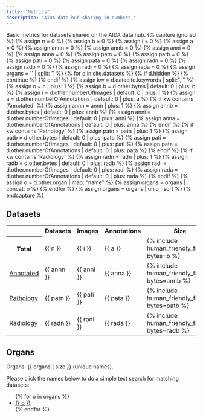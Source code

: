 ```yaml
---
title: "Metrics"
description: "AIDA data hub sharing in numbers."
---
```

Basic metrics for datasets shared on the AIDA data hub.
{% capture ignored %}
  {% assign n = 0 %}
  {% assign b = 0 %}
  {% assign i = 0 %}
  {% assign a = 0 %}
  {% assign annn = 0 %}
  {% assign annb = 0 %}
  {% assign anni = 0 %}
  {% assign anna = 0 %}
  {% assign patn = 0 %}
  {% assign patb = 0 %}
  {% assign pati = 0 %}
  {% assign pata = 0 %}
  {% assign radn = 0 %}
  {% assign radb = 0 %}
  {% assign radi = 0 %}
  {% assign rada = 0 %}
  {% assign organs = '' | split: '' %}
  {% for d in site.datasets %}
    {% if d.hidden %}
      {% continue %}
    {% endif %}
    {% assign kw = d.datacite.keywords | split:", " %}
    {% assign n = n | plus: 1 %}
    {% assign b = d.other.bytes | default: 0 | plus: b %}
    {% assign i = d.other.numberOfImages | default: 0 | plus: i %}
    {% assign a = d.other.numberOfAnnotations | default: 0 | plus: a %}
    {% if kw contains 'Annotated' %}
      {% assign annn = annn | plus: 1 %}
      {% assign annb = d.other.bytes | default: 0 | plus: annb %}
      {% assign anni = d.other.numberOfImages | default: 0 | plus: anni %}
      {% assign anna = d.other.numberOfAnnotations | default: 0 | plus: anna %}
    {% endif %}
    {% if kw contains 'Pathology' %}
      {% assign patn = patn | plus: 1 %}
      {% assign patb = d.other.bytes | default: 0 | plus: patb %}
      {% assign pati = d.other.numberOfImages | default: 0 | plus: pati %}
      {% assign pata = d.other.numberOfAnnotations | default: 0 | plus: pata %}
    {% endif %}
    {% if kw contains 'Radiology' %}
      {% assign radn = radn | plus: 1 %}
      {% assign radb = d.other.bytes | default: 0 | plus: radb %}
      {% assign radi = d.other.numberOfImages | default: 0 | plus: radi %}
      {% assign rada = d.other.numberOfAnnotations | default: 0 | plus: rada %}
    {% endif %}
    {% assign o = d.other.organ | map: "name" %}
    {% assign organs = organs | concat: o %}
  {% endfor %}
  {% assign organs = organs | uniq | sort %}
{% endcapture %}
## Datasets
<table class="info-box">
  <tr><th></th><th>Datasets</th><th>Images</th><th>Annotations</th><th>Size</th></tr>
  <tr>
    <th>Total</th>
    <td>{{ n }}</td>
    <td>{{ i }}</td>
    <td>{{ a }}</td>
    <td>{% include human_friendly_filesize bytes=b %}</td>
  </tr>
  <tr>
    <td><a href="/search?q=Annotated">Annotated</a></td>
    <td>{{ annn }}</td>
    <td>{{ anni }}</td>
    <td>{{ anna }}</td>
    <td>{% include human_friendly_filesize bytes=annb %}</td>
  </tr>
  <tr>
    <td><a href="/search?q=Pathology">Pathology</a></td>
    <td>{{ patn }}</td>
    <td>{{ pati }}</td>
    <td>{{ pata }}</td>
    <td>{% include human_friendly_filesize bytes=patb %}</td>
  </tr>
  <tr>
    <td><a href="/search?q=Radiology">Radiology</a></td>
    <td>{{ radn }}</td>
    <td>{{ radi }}</td>
    <td>{{ rada }}</td>
    <td>{% include human_friendly_filesize bytes=radb %}</td>
  </tr>
</table>

## Organs
Organs: {{ organs | size }} (unique names).

Please click the names below to do a simple text search for matching datasets:

<ul>
{% for o in organs %}
  <li><a href="/search?q={{ o }}">{{ o }}</a></li>
{% endfor %}
</ul>
